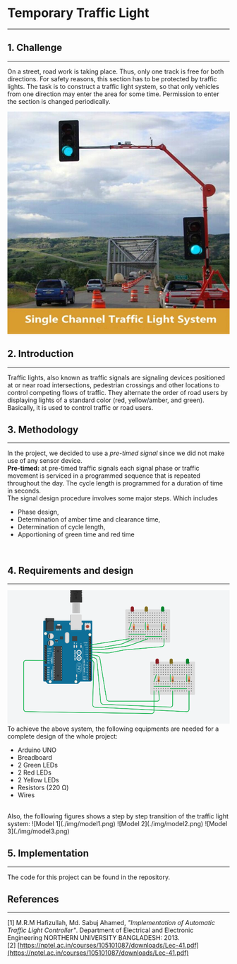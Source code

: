 # Temporary Traffic Light
___

## 1.   Challenge
___

On a street, road work is taking place. Thus, only one track is free for both directions. For safety reasons, this section has to be protected by traffic lights. The task is to construct a traffic light system, so that only vehicles from one direction may enter the area for some time. Permission to enter the section is changed periodically.

![Road work](./img/road_work.jpg)
<br>

## 2.   Introduction
___
Traffic lights, also known as traffic signals are signaling devices positioned at or near road intersections, pedestrian crossings and other locations to control  competing flows of  traffic. They alternate the order of road users by displaying lights of a standard color (red,  yellow/amber, and green). Basically, it is used to control traffic or road users.
<br>

## 3.   Methodology
___
In the project, we decided to use a _pre-timed signal_ since we did not make use of any sensor device.<br>
**Pre-timed:** at  pre-timed  traffic  signals  each  signal  phase  or  traffic  movement  is  serviced  in  a programmed sequence that is repeated throughout the day. The cycle length is programmed for a duration of time in seconds.<br>
The signal design procedure involves some major steps. Which includes<br>
* Phase design, 
* Determination of amber time and clearance time, 
* Determination of cycle length, 
* Apportioning of green time  and red time
<br>

## 4.   Requirements and design
___
![System design](./img/model.png)
To achieve the above system, the following equipments are needed for a complete design of the whole project:
* Arduino UNO
* Breadboard
* 2 Green LEDs
* 2 Red LEDs
* 2 Yellow LEDs
* Resistors (220 Ω)
* Wires
<br>
Also, the folllowing figures shows a step by step transition of the traffic light system:
![Model 1](./img/model1.png)
![Model 2](./img/model2.png)
![Model 3](./img/model3.png)
<br>

## 5. Implementation
___
The code for this project can be found in the repository.
<br>

## References
___
[1] M.R.M Hafizullah,  Md. Sabuj Ahamed, _\"Implementation of Automatic Traffic Light Controller\"_. Department of Electrical and Electronic Engineering NORTHERN UNIVERSITY BANGLADESH: 2013.\
[2] [https://nptel.ac.in/courses/105101087/downloads/Lec-41.pdf](https://nptel.ac.in/courses/105101087/downloads/Lec-41.pdf)


